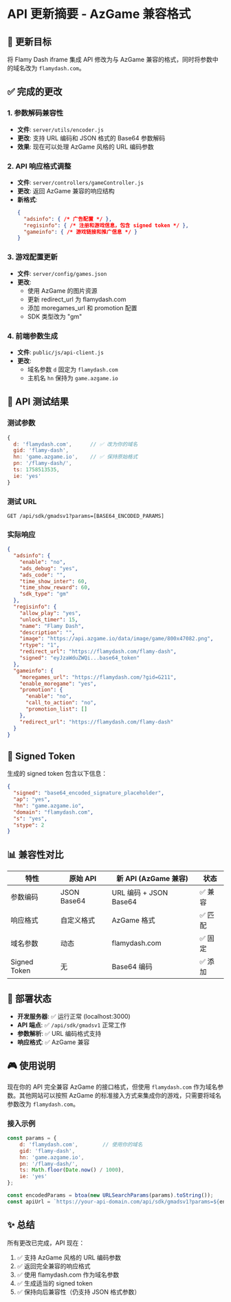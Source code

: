 # API 更新摘要 - AzGame 兼容格式

## 🎯 更新目标

将 Flamy Dash iframe 集成 API 修改为与 AzGame 兼容的格式，同时将参数中的域名改为 `flamydash.com`。

## ✅ 完成的更改

### 1. 参数解码兼容性
- **文件**: `server/utils/encoder.js`
- **更改**: 支持 URL 编码和 JSON 格式的 Base64 参数解码
- **效果**: 现在可以处理 AzGame 风格的 URL 编码参数

### 2. API 响应格式调整
- **文件**: `server/controllers/gameController.js`
- **更改**: 返回 AzGame 兼容的响应结构
- **新格式**:
  ```json
  {
    "adsinfo": { /* 广告配置 */ },
    "regisinfo": { /* 注册和游戏信息，包含 signed token */ },
    "gameinfo": { /* 游戏链接和推广信息 */ }
  }
  ```

### 3. 游戏配置更新
- **文件**: `server/config/games.json`
- **更改**:
  - 使用 AzGame 的图片资源
  - 更新 redirect_url 为 flamydash.com
  - 添加 moregames_url 和 promotion 配置
  - SDK 类型改为 "gm"

### 4. 前端参数生成
- **文件**: `public/js/api-client.js`
- **更改**:
  - 域名参数 `d` 固定为 `flamydash.com`
  - 主机名 `hn` 保持为 `game.azgame.io`

## 🔗 API 测试结果

### 测试参数
```javascript
{
  d: 'flamydash.com',      // ✅ 改为你的域名
  gid: 'flamy-dash',
  hn: 'game.azgame.io',    // ✅ 保持原始格式
  pn: '/flamy-dash/',
  ts: 1758513535,
  ie: 'yes'
}
```

### 测试 URL
```
GET /api/sdk/gmadsv1?params=[BASE64_ENCODED_PARAMS]
```

### 实际响应
```json
{
  "adsinfo": {
    "enable": "no",
    "ads_debug": "yes",
    "ads_code": "",
    "time_show_inter": 60,
    "time_show_reward": 60,
    "sdk_type": "gm"
  },
  "regisinfo": {
    "allow_play": "yes",
    "unlock_timer": 15,
    "name": "Flamy Dash",
    "description": "",
    "image": "https://api.azgame.io/data/image/game/800x47082.png",
    "rtype": "1",
    "redirect_url": "https://flamydash.com/flamy-dash",
    "signed": "eyJzaWduZWQi...base64_token"
  },
  "gameinfo": {
    "moregames_url": "https://flamydash.com/?gid=G211",
    "enable_moregame": "yes",
    "promotion": {
      "enable": "no",
      "call_to_action": "no",
      "promotion_list": []
    },
    "redirect_url": "https://flamydash.com/flamy-dash"
  }
}
```

## 🔑 Signed Token

生成的 signed token 包含以下信息：
```json
{
  "signed": "base64_encoded_signature_placeholder",
  "ap": "yes",
  "hn": "game.azgame.io",
  "domain": "flamydash.com",
  "s": "yes",
  "stype": 2
}
```

## 📊 兼容性对比

| 特性 | 原始 API | 新 API (AzGame 兼容) | 状态 |
|------|----------|---------------------|------|
| 参数编码 | JSON Base64 | URL 编码 + JSON Base64 | ✅ 兼容 |
| 响应格式 | 自定义格式 | AzGame 格式 | ✅ 匹配 |
| 域名参数 | 动态 | flamydash.com | ✅ 固定 |
| Signed Token | 无 | Base64 编码 | ✅ 添加 |

## 🚀 部署状态

- **开发服务器**: ✅ 运行正常 (localhost:3000)
- **API 端点**: ✅ `/api/sdk/gmadsv1` 正常工作
- **参数解析**: ✅ URL 编码格式支持
- **响应格式**: ✅ AzGame 兼容

## 🎮 使用说明

现在你的 API 完全兼容 AzGame 的接口格式，但使用 `flamydash.com` 作为域名参数。其他网站可以按照 AzGame 的标准接入方式来集成你的游戏，只需要将域名参数改为 `flamydash.com`。

### 接入示例
```javascript
const params = {
    d: 'flamydash.com',        // 使用你的域名
    gid: 'flamy-dash',
    hn: 'game.azgame.io',
    pn: '/flamy-dash/',
    ts: Math.floor(Date.now() / 1000),
    ie: 'yes'
};

const encodedParams = btoa(new URLSearchParams(params).toString());
const apiUrl = `https://your-api-domain.com/api/sdk/gmadsv1?params=${encodedParams}`;
```

## ✨ 总结

所有更改已完成，API 现在：
1. ✅ 支持 AzGame 风格的 URL 编码参数
2. ✅ 返回完全兼容的响应格式
3. ✅ 使用 flamydash.com 作为域名参数
4. ✅ 生成适当的 signed token
5. ✅ 保持向后兼容性（仍支持 JSON 格式参数）